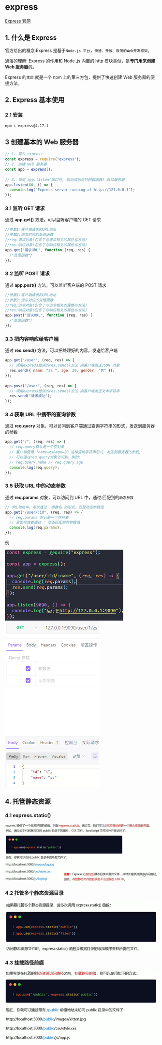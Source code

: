 # express

[Express 官网](https://www.expressjs.com.cn/)

## 1. 什么是 Express

官方给出的概念:Express 是基于`Node.js 平台`，`快速、开放、极简的Web开发框架`。

通俗的理解: Express 的作用和 Node.,js 内置的 http 模块类似，是**专门用来创建 Web 服务器**的。

Express 的`本质`:就是一个 npm 上的第三方包，提供了快速创建 Web 服务器的便捷方法。

## 2. Express 基本使用

### 2.1 安装

```
npm i express@4.17.1
```

## 3 创建基本的 Web 服务器

```js
// 1. 导入 express
const express = require("express");
// 2. 创建 Web 服务器
const app = express();

// 3. 调用 app.listen(端口号, 启动成功后的回调函数) 启动服务器
app.listen(80, () => {
  console.log("Express server running at http://127.0.0.1");
});
```

### 3.1 监听 GET 请求

通过 **app.get()** 方法，可以监听客户端的 GET 请求

```js
//参数1∶客户端请求的URL地址
//参数2:请求对应的处理函数
//req:请求对象(包含了与请求相关的属性与方法)
//res:响应对象(包含了与响应相关的属性与方法)
app.get("请求URL", function (req, res) {
  /*处理函数*/
});
```

### 3.2 监听 POST 请求

通过 **app.post()** 方法，可以监听客户端的 POST 请求

```js
//参数1∶客户端请求的URL地址
//参数2:请求对应的处理函数
//req:请求对象(包含了与请求相关的属性与方法)
//res:响应对象(包含了与响应相关的属性与方法)
app.post("请求URL", function (req, res) {
  /*处理函数*/
});
```

### 3.3 把内容响应给客户端

通过 **res.send()** 方法，可以把处理好的内容，发送给客户端

```js
app.get("/user", (req, res) => {
  // 调用express提供的res.send()方法 向客户端发送JSON 对象
  res.send({ name: "zs ", age: 20, gender: "男" });
});

app.post("/user", (req, res) => {
  // 调用express提供的res.send()方法 向客户端发送文本字符串
  res.send("请求成功");
});
```

### 3.4 获取 URL 中携带的查询参数

通过 **req.query** 对象，可以访问到客户端通过查询字符串的形式，发送到服务器的参数

```js
app.get("/", (req, res) => {
  // req.query默认是一个空对象
  // 客户端使用 ?name=zs&age=20 这种查询字符串形式，发送到服务器的参数,
  // 可以通过req.query对象访问到，例如:
  // req.query.name // req.query.age
  console.log(req.query);
});
```

### 3.5 获取 URL 中的动态参数

通过 **req.params** 对象，可以访问到 URL 中，通过:匹配到的`动态参数`

```js
// URL地址中，可以通过 :参数名 的形式，匹配动态参数值
app.get("/user/:id", (req, res) => {
  // req.params 默认是一个空对象
  // 里面存放着通过 : 动态匹配到的参数值
  console.log(req.params);
});
```

例:

![](/nodejs/express/express_2.png)![](/nodejs/express/express_1.png)

## 4. 托管静态资源

### 4.1 express.static()

![](/nodejs/express/express_3.png)

### 4.2 托管多个静态资源目录

![](/nodejs/express/express_4.png)

### 4.3 挂载路径前缀

![](/nodejs/express/express_5.png)
